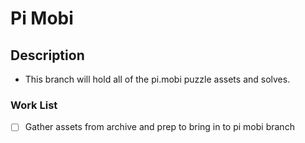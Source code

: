# Pi Mobi

## Description 
 - This branch will hold all of the pi.mobi puzzle assets and solves.

### Work List
- [ ] Gather assets from archive and prep to bring in to pi mobi branch
